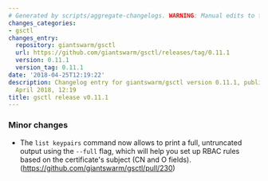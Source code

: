 ```yaml
---
# Generated by scripts/aggregate-changelogs. WARNING: Manual edits to this files will be overwritten.
changes_categories:
- gsctl
changes_entry:
  repository: giantswarm/gsctl
  url: https://github.com/giantswarm/gsctl/releases/tag/0.11.1
  version: 0.11.1
  version_tag: 0.11.1
date: '2018-04-25T12:19:22'
description: Changelog entry for giantswarm/gsctl version 0.11.1, published on 25
  April 2018, 12:19
title: gsctl release v0.11.1
---
```


### Minor changes

- The `list keypairs` command now allows to print a full, untruncated output using the `--full` flag, which will help you set up RBAC rules based on the certificate's subject (CN and O fields). (https://github.com/giantswarm/gsctl/pull/230)
